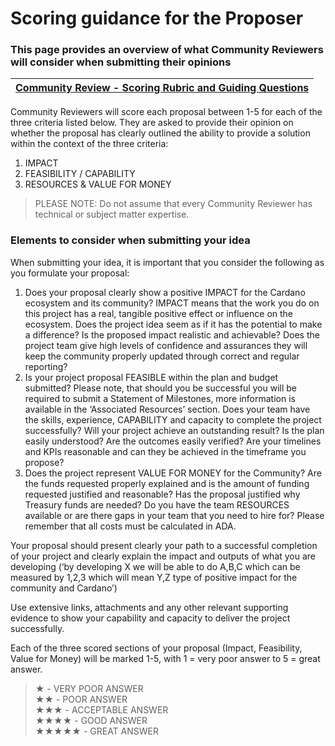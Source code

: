 # **Scoring guidance for the Proposer**
### This page provides an overview of what Community Reviewers will consider when submitting their opinions

| [Community Review - Scoring Rubric and Guiding Questions](https://docs.projectcatalyst.io/catalyst-basics/how-to-participate-in-community-reviews/community-review-submission-process-lv0-and-lv1/community-review-scoring-rubric-and-guiding-questions) |
|:--:|

Community Reviewers will score each proposal between 1-5 for each of the three criteria listed below. They are asked to provide their opinion on whether the proposal has clearly outlined the ability to provide a solution within the context of the three criteria: 
1. IMPACT
2. FEASIBILITY / CAPABILITY
3. RESOURCES & VALUE FOR MONEY

>PLEASE NOTE: Do not assume that every Community Reviewer has technical or subject matter expertise.
### **Elements to consider when submitting your idea**
When submitting your idea, it is important that you consider the following as you formulate your proposal: 
1. Does your proposal clearly show a positive IMPACT for the Cardano ecosystem and its community? IMPACT means that the work you do on this project has a real, tangible positive effect or influence on the ecosystem. Does the project idea seem as if it has the potential to make a difference? Is the proposed impact realistic and achievable? Does the project team give high levels of confidence and assurances they will keep the community properly updated through correct and regular reporting?
2. Is your project proposal FEASIBLE within the plan and budget submitted? Please note, that should you be successful you will be required to submit a Statement of Milestones, more information is available in the ‘Associated Resources’ section. Does your team have the skills, experience, CAPABILITY and capacity to complete the project successfully? Will your project achieve an outstanding result? Is the plan easily understood? Are the outcomes easily verified? Are your timelines and KPIs reasonable and can they be achieved in the timeframe you propose?
3. Does the project represent VALUE FOR MONEY for the Community? Are the funds requested properly explained and is the amount of funding requested justified and reasonable? Has the proposal justified why Treasury funds are needed? Do you have the team RESOURCES available or are there gaps in your team that you need to hire for? Please remember that all costs must be calculated in ADA. 

Your proposal should present clearly your path to a successful completion of your project and clearly explain the impact and outputs of what you are developing (‘by developing X we will be able to do A,B,C which can be measured by 1,2,3 which will mean Y,Z type of positive impact for the community and Cardano’) 

Use extensive links, attachments and any other relevant supporting evidence to show your capability and capacity to deliver the project successfully. 

Each of the three scored sections of your proposal (Impact, Feasibility, Value for Money) will be marked 1-5, with 1 = very poor answer to 5 = great answer. 

>★ - VERY POOR ANSWER<br>★★ - POOR  ANSWER<br>★★★ - ACCEPTABLE ANSWER<br>★★★★ - GOOD ANSWER<br>★★★★★ - GREAT ANSWER
